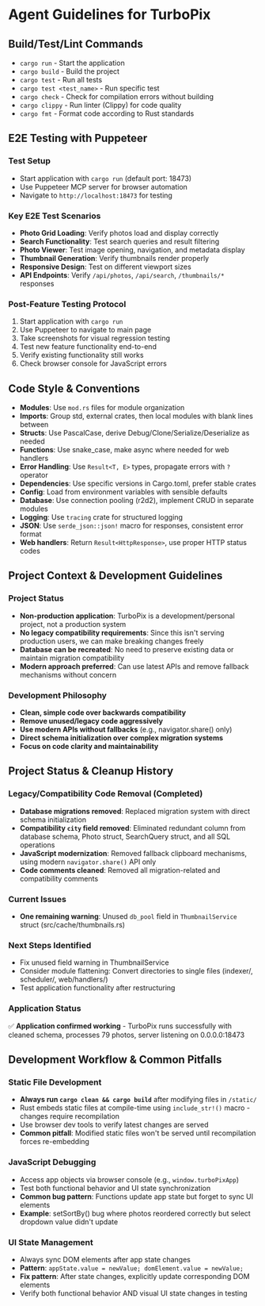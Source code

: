 # Agent Guidelines for TurboPix

## Build/Test/Lint Commands

- `cargo run` - Start the application
- `cargo build` - Build the project
- `cargo test` - Run all tests
- `cargo test <test_name>` - Run specific test
- `cargo check` - Check for compilation errors without building
- `cargo clippy` - Run linter (Clippy) for code quality
- `cargo fmt` - Format code according to Rust standards

## E2E Testing with Puppeteer

### Test Setup

- Start application with `cargo run` (default port: 18473)
- Use Puppeteer MCP server for browser automation
- Navigate to `http://localhost:18473` for testing

### Key E2E Test Scenarios

- **Photo Grid Loading**: Verify photos load and display correctly
- **Search Functionality**: Test search queries and result filtering
- **Photo Viewer**: Test image opening, navigation, and metadata display
- **Thumbnail Generation**: Verify thumbnails render properly
- **Responsive Design**: Test on different viewport sizes
- **API Endpoints**: Verify `/api/photos`, `/api/search`, `/thumbnails/*` responses

### Post-Feature Testing Protocol

1. Start application with `cargo run`
2. Use Puppeteer to navigate to main page
3. Take screenshots for visual regression testing
4. Test new feature functionality end-to-end
5. Verify existing functionality still works
6. Check browser console for JavaScript errors

## Code Style & Conventions

- **Modules**: Use `mod.rs` files for module organization
- **Imports**: Group std, external crates, then local modules with blank lines between
- **Structs**: Use PascalCase, derive Debug/Clone/Serialize/Deserialize as needed
- **Functions**: Use snake_case, make async where needed for web handlers
- **Error Handling**: Use `Result<T, E>` types, propagate errors with `?` operator
- **Dependencies**: Use specific versions in Cargo.toml, prefer stable crates
- **Config**: Load from environment variables with sensible defaults
- **Database**: Use connection pooling (r2d2), implement CRUD in separate modules
- **Logging**: Use `tracing` crate for structured logging
- **JSON**: Use `serde_json::json!` macro for responses, consistent error format
- **Web handlers**: Return `Result<HttpResponse>`, use proper HTTP status codes

## Project Context & Development Guidelines

### Project Status

- **Non-production application**: TurboPix is a development/personal project, not a production system
- **No legacy compatibility requirements**: Since this isn't serving production users, we can make breaking changes freely
- **Database can be recreated**: No need to preserve existing data or maintain migration compatibility
- **Modern approach preferred**: Can use latest APIs and remove fallback mechanisms without concern

### Development Philosophy

- **Clean, simple code over backwards compatibility**
- **Remove unused/legacy code aggressively**
- **Use modern APIs without fallbacks** (e.g., navigator.share() only)
- **Direct schema initialization over complex migration systems**
- **Focus on code clarity and maintainability**

## Project Status & Cleanup History

### Legacy/Compatibility Code Removal (Completed)

- **Database migrations removed**: Replaced migration system with direct schema initialization
- **Compatibility `city` field removed**: Eliminated redundant column from database schema, Photo struct, SearchQuery struct, and all SQL operations
- **JavaScript modernization**: Removed fallback clipboard mechanisms, using modern `navigator.share()` API only
- **Code comments cleaned**: Removed all migration-related and compatibility comments

### Current Issues

- **One remaining warning**: Unused `db_pool` field in `ThumbnailService` struct (src/cache/thumbnails.rs)

### Next Steps Identified

- Fix unused field warning in ThumbnailService
- Consider module flattening: Convert directories to single files (indexer/, scheduler/, web/handlers/)
- Test application functionality after restructuring

### Application Status

✅ **Application confirmed working** - TurboPix runs successfully with cleaned schema, processes 79 photos, server listening on 0.0.0.0:18473

## Development Workflow & Common Pitfalls

### Static File Development

- **Always run `cargo clean && cargo build`** after modifying files in `/static/`
- Rust embeds static files at compile-time using `include_str!()` macro - changes require recompilation
- Use browser dev tools to verify latest changes are served
- **Common pitfall**: Modified static files won't be served until recompilation forces re-embedding

### JavaScript Debugging

- Access app objects via browser console (e.g., `window.turboPixApp`)
- Test both functional behavior and UI state synchronization
- **Common bug pattern**: Functions update app state but forget to sync UI elements
- **Example**: setSortBy() bug where photos reordered correctly but select dropdown value didn't update

### UI State Management

- Always sync DOM elements after app state changes
- **Pattern**: `appState.value = newValue; domElement.value = newValue;`
- **Fix pattern**: After state changes, explicitly update corresponding DOM elements
- Verify both functional behavior AND visual UI state changes in testing
